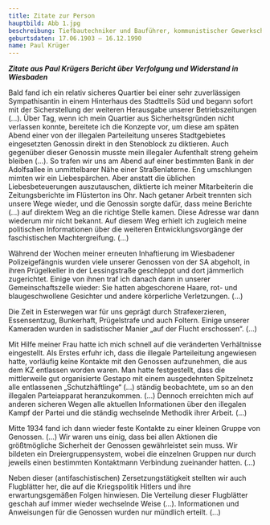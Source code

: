 ```yaml
---
title: Zitate zur Person
hauptbild: Abb 1.jpg
beschreibung: Tiefbautechniker und Bauführer, kommunistischer Gewerkschaftsfunktionär und Stadtverordneter, Aktivist des lokalen KPD-Widerstandes, später Mitarbeit im Aufbau-Ausschuss Wiesbaden und dann im Bürgerrat, Mitgründer der Demokratischen Einheitsgewerkschaft Wiesbaden sowie abermals Gewerkschaftsfunktionär, außerdem u. a. Landtagsabgeordneter und Vorsitzender der KPD-Stadtverordnetenfraktion
geburtsdaten: 17.06.1903 – 16.12.1990
name: Paul Krüger
---
```

***Zitate aus Paul Krügers Bericht über Verfolgung und Widerstand in
Wiesbaden***

Bald fand ich ein relativ sicheres Quartier bei einer sehr zuverlässigen
Sympathisantin in einem Hinterhaus des Stadtteils Süd und begann sofort
mit der Sicherstellung der weiteren Herausgabe unserer Betriebszeitungen
(…). Über Tag, wenn ich mein Quartier aus Sicherheitsgründen nicht
verlassen konnte, bereitete ich die Konzepte vor, um diese am späten
Abend einer von der illegalen Parteileitung unseres Stadtgebietes
eingesetzten Genossin direkt in den Stenoblock zu diktieren. Auch
gegenüber dieser Genossin musste mein illegaler Aufenthalt streng geheim
bleiben (…). So trafen wir uns am Abend auf einer bestimmten Bank in der
Adolfsallee in unmittelbarer Nähe einer Straßenlaterne. Eng umschlungen
mimten wir ein Liebespärchen. Aber anstatt die üblichen
Liebesbeteuerungen auszutauschen, diktierte ich meiner Mitarbeiterin die
Zeitungsberichte im Flüsterton ins Ohr. Nach getaner Arbeit trennten
sich unsere Wege wieder, und die Genossin sorgte dafür, dass meine
Berichte (…) auf direktem Weg an die richtige Stelle kamen. Diese
Adresse war dann wiederum mir nicht bekannt. Auf diesem Weg erhielt ich
zugleich meine politischen Informationen über die weiteren
Entwicklungsvorgänge der faschistischen Machtergreifung. (…)

Während der Wochen meiner erneuten Inhaftierung im Wiesbadener
Polizeigefängnis wurden viele unserer Genossen von der SA abgeholt, in
ihren Prügelkeller in der Lessingstraße geschleppt und dort jämmerlich
zugerichtet. Einige von ihnen traf ich danach dann in unserer
Gemeinschaftszelle wieder: Sie hatten abgeschorene Haare, rot- und
blaugeschwollene Gesichter und andere körperliche Verletzungen. (…)

Die Zeit in Esterwegen war für uns geprägt durch Strafexerzieren,
Essensentzug, Bunkerhaft, Prügelstrafe und auch Foltern. Einige unserer
Kameraden wurden in sadistischer Manier „auf der Flucht erschossen“. (…)

Mit Hilfe meiner Frau hatte ich mich schnell auf die veränderten
Verhältnisse eingestellt. Als Erstes erfuhr ich, dass die illegale
Parteileitung angewiesen hatte, vorläufig keine Kontakte mit den
Genossen aufzunehmen, die aus dem KZ entlassen worden waren. Man hatte
festgestellt, dass die mittlerweile gut organisierte Gestapo mit einem
ausgedehnten Spitzelnetz alle entlassenen „Schutzhäftlinge“ (…) ständig
beobachtete, um so an den illegalen Parteiapparat heranzukommen. (…)
Dennoch erreichten mich auf anderen sicheren Wegen alle aktuellen
Informationen über den illegalen Kampf der Partei und die ständig
wechselnde Methodik ihrer Arbeit. (…)

Mitte 1934 fand ich dann wieder feste Kontakte zu einer kleinen Gruppe
von Genossen. (…) Wir waren uns einig, dass bei allen Aktionen die
größtmögliche Sicherheit der Genossen gewährleistet sein muss. Wir
bildeten ein Dreiergruppensystem, wobei die einzelnen Gruppen nur durch
jeweils einen bestimmten Kontaktmann Verbindung zueinander hatten. (…)

Neben dieser (antifaschistischen) Zersetzungstätigkeit stellten wir auch
Flugblätter her, die auf die Kriegspolitik Hitlers und ihre
erwartungsgemäßen Folgen hinwiesen. Die Verteilung dieser Flugblätter
geschah auf immer wieder wechselnde Weise (…). Informationen und
Anweisungen für die Genossen wurden nur mündlich erteilt. (…)
